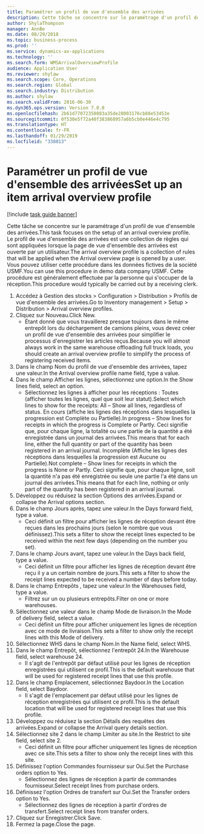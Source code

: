 ```yaml
---
title: Paramétrer un profil de vue d'ensemble des arrivées
description: Cette tâche se concentre sur le paramétrage d'un profil de vue d'ensemble des arrivées.
author: ShylaThompson
manager: AnnBe
ms.date: 08/29/2018
ms.topic: business-process
ms.prod: ''
ms.service: dynamics-ax-applications
ms.technology: ''
ms.search.form: WMSArrivalOverviewProfile
audience: Application User
ms.reviewer: shylaw
ms.search.scope: Core, Operations
ms.search.region: Global
ms.search.industry: Distribution
ms.author: shylaw
ms.search.validFrom: 2016-06-30
ms.dyn365.ops.version: Version 7.0.0
ms.openlocfilehash: 2b61d77072358083a35de28003176cb88e53453e
ms.sourcegitcommit: 0f530e5f72a40f383868957a6b5cb0e446e4c795
ms.translationtype: HT
ms.contentlocale: fr-FR
ms.lasthandoff: 01/29/2019
ms.locfileid: "338013"
---
```

# <a name="set-up-an-item-arrival-overview-profile"></a><span data-ttu-id="fe5d3-103">Paramétrer un profil de vue d'ensemble des arrivées</span><span class="sxs-lookup"><span data-stu-id="fe5d3-103">Set up an item arrival overview profile</span></span>

[!include [task guide banner](../../includes/task-guide-banner.md)]

<span data-ttu-id="fe5d3-104">Cette tâche se concentre sur le paramétrage d'un profil de vue d'ensemble des arrivées.</span><span class="sxs-lookup"><span data-stu-id="fe5d3-104">This task focuses on the setup of an arrival overview profile.</span></span> <span data-ttu-id="fe5d3-105">Le profil de vue d'ensemble des arrivées est une collection de règles qui sont appliquées lorsque la page de vue d'ensemble des arrivées est ouverte par un utilisateur.</span><span class="sxs-lookup"><span data-stu-id="fe5d3-105">The arrival overview profile is a collection of rules that will be applied when the Arrival overview page is opened by a user.</span></span> <span data-ttu-id="fe5d3-106">Vous pouvez utiliser cette procédure dans les données fictives de la société USMF.</span><span class="sxs-lookup"><span data-stu-id="fe5d3-106">You can use this procedure in demo data company USMF.</span></span> <span data-ttu-id="fe5d3-107">Cette procédure est généralement effectuée par la personne qui s'occuper de la réception.</span><span class="sxs-lookup"><span data-stu-id="fe5d3-107">This procedure would typically be carried out by a receiving clerk.</span></span>





1. <span data-ttu-id="fe5d3-108">Accédez à Gestion des stocks > Configuration > Distribution > Profils de vue d'ensemble des arrivées.</span><span class="sxs-lookup"><span data-stu-id="fe5d3-108">Go to Inventory management > Setup > Distribution > Arrival overview profiles.</span></span>
2. <span data-ttu-id="fe5d3-109">Cliquez sur Nouveau.</span><span class="sxs-lookup"><span data-stu-id="fe5d3-109">Click New.</span></span>
    * <span data-ttu-id="fe5d3-110">Étant donné que vous travaillerez presque toujours dans le même entrepôt lors du déchargement de camions pleins, vous devez créer un profil de vue d'ensemble des arrivées pour simplifier le processus d'enregistrer les articles reçus.</span><span class="sxs-lookup"><span data-stu-id="fe5d3-110">Because you will almost always work in the same warehouse offloading full truck loads, you should create an arrival overview profile to simplify the process of registering received items.</span></span>  
3. <span data-ttu-id="fe5d3-111">Dans le champ Nom du profil de vue d'ensemble des arrivées, tapez une valeur.</span><span class="sxs-lookup"><span data-stu-id="fe5d3-111">In the Arrival overview profile name field, type a value.</span></span>
4. <span data-ttu-id="fe5d3-112">Dans le champ Afficher les lignes, sélectionnez une option.</span><span class="sxs-lookup"><span data-stu-id="fe5d3-112">In the Show lines field, select an option.</span></span>
    * <span data-ttu-id="fe5d3-113">Sélectionnez les lignes à afficher pour les réceptions : Toutes (afficher toutes les lignes, quel que soit leur statut).</span><span class="sxs-lookup"><span data-stu-id="fe5d3-113">Select which lines to show for the receipts:   All – Show all lines, regardless of status.</span></span>   <span data-ttu-id="fe5d3-114">En cours (affiche les lignes des réceptions dans lesquelles la progression est Complète ou Partielle).</span><span class="sxs-lookup"><span data-stu-id="fe5d3-114">In progress – Show lines for receipts in which the progress is Complete or Partly.</span></span> <span data-ttu-id="fe5d3-115">Ceci signifie que, pour chaque ligne, la totalité ou une partie de la quantité a été enregistrée dans un journal des arrivées.</span><span class="sxs-lookup"><span data-stu-id="fe5d3-115">This means that for each line, either the full quantity or part of the quantity has been registered in an arrival journal.</span></span>   <span data-ttu-id="fe5d3-116">Incomplète (Affiche les lignes des réceptions dans lesquelles la progression est Aucune ou Partielle).</span><span class="sxs-lookup"><span data-stu-id="fe5d3-116">Not complete – Show lines for receipts in which the progress is None or Partly.</span></span> <span data-ttu-id="fe5d3-117">Ceci signifie que, pour chaque ligne, soit la quantité n'a pas été enregistrée ou seule une partie l'a été dans un journal des arrivées.</span><span class="sxs-lookup"><span data-stu-id="fe5d3-117">This means that for each line, nothing or only part of the quantity has been registered in an arrival journal.</span></span>  
5. <span data-ttu-id="fe5d3-118">Développez ou réduisez la section Options des arrivées.</span><span class="sxs-lookup"><span data-stu-id="fe5d3-118">Expand or collapse the Arrival options section.</span></span>
6. <span data-ttu-id="fe5d3-119">Dans le champ Jours après, tapez une valeur.</span><span class="sxs-lookup"><span data-stu-id="fe5d3-119">In the Days forward field, type a value.</span></span>
    * <span data-ttu-id="fe5d3-120">Ceci définit un filtre pour afficher les lignes de réception devant être reçues dans les prochains jours (selon le nombre que vous définissez).</span><span class="sxs-lookup"><span data-stu-id="fe5d3-120">This sets a filter to show the receipt lines expected to be received within the next few days (depending on the number you set).</span></span>  
7. <span data-ttu-id="fe5d3-121">Dans le champ Jours avant, tapez une valeur.</span><span class="sxs-lookup"><span data-stu-id="fe5d3-121">In the Days back field, type a value.</span></span>
    * <span data-ttu-id="fe5d3-122">Ceci définit un filtre pour afficher les lignes de réception devant être reçu il y a un certain nombre de jours.</span><span class="sxs-lookup"><span data-stu-id="fe5d3-122">This sets a filter to show the receipt lines expected to be received a number of days before today.</span></span>  
8. <span data-ttu-id="fe5d3-123">Dans le champ Entrepôts , tapez une valeur.</span><span class="sxs-lookup"><span data-stu-id="fe5d3-123">In the Warehouses field, type a value.</span></span>
    * <span data-ttu-id="fe5d3-124">Filtrez sur un ou plusieurs entrepôts.</span><span class="sxs-lookup"><span data-stu-id="fe5d3-124">Filter on one or more warehouses.</span></span>  
9. <span data-ttu-id="fe5d3-125">Sélectionnez une valeur dans le champ Mode de livraison.</span><span class="sxs-lookup"><span data-stu-id="fe5d3-125">In the Mode of delivery field, select a value.</span></span>
    * <span data-ttu-id="fe5d3-126">Ceci définit un filtre pour afficher uniquement les lignes de réception avec ce mode de livraison.</span><span class="sxs-lookup"><span data-stu-id="fe5d3-126">This sets a filter to show only the receipt lines with this Mode of delivery.</span></span>  
10. <span data-ttu-id="fe5d3-127">Sélectionnez WHS dans le champ Nom.</span><span class="sxs-lookup"><span data-stu-id="fe5d3-127">In the Name field, select WHS.</span></span>
11. <span data-ttu-id="fe5d3-128">Dans le champ Entrepôt, sélectionnez l'entrepôt 24.</span><span class="sxs-lookup"><span data-stu-id="fe5d3-128">In the Warehouse field, select warehouse 24.</span></span>
    * <span data-ttu-id="fe5d3-129">Il s'agit de l'entrepôt par défaut utilisé pour les lignes de réception enregistrées qui utilisent ce profil.</span><span class="sxs-lookup"><span data-stu-id="fe5d3-129">This is the default warehouse that will be used for registered receipt lines that use this profile.</span></span>  
12. <span data-ttu-id="fe5d3-130">Dans le champ Emplacement, sélectionnez Baydoor.</span><span class="sxs-lookup"><span data-stu-id="fe5d3-130">In the Location field, select Baydoor.</span></span>
    * <span data-ttu-id="fe5d3-131">Il s'agit de l'emplacement par défaut utilisé pour les lignes de réception enregistrées qui utilisent ce profil.</span><span class="sxs-lookup"><span data-stu-id="fe5d3-131">This is the default location that will be used for registered receipt lines that use this profile.</span></span>  
13. <span data-ttu-id="fe5d3-132">Développez ou réduisez la section Détails des requêtes des arrivées.</span><span class="sxs-lookup"><span data-stu-id="fe5d3-132">Expand or collapse the Arrival query details section.</span></span>
14. <span data-ttu-id="fe5d3-133">Sélectionnez site 2 dans le champ Limiter au site.</span><span class="sxs-lookup"><span data-stu-id="fe5d3-133">In the Restrict to site field, select site 2.</span></span>
    * <span data-ttu-id="fe5d3-134">Ceci définit un filtre pour afficher uniquement les lignes de réception avec ce site.</span><span class="sxs-lookup"><span data-stu-id="fe5d3-134">This sets a filter to show only the receipt lines with this site.</span></span>  
15. <span data-ttu-id="fe5d3-135">Définissez l'option Commandes fournisseur sur Oui.</span><span class="sxs-lookup"><span data-stu-id="fe5d3-135">Set the Purchase orders option to Yes.</span></span>
    * <span data-ttu-id="fe5d3-136">Sélectionnez des lignes de réception à partir de commandes fournisseur.</span><span class="sxs-lookup"><span data-stu-id="fe5d3-136">Select receipt lines from purchase orders.</span></span>  
16. <span data-ttu-id="fe5d3-137">Définissez l'option Ordres de transfert sur Oui.</span><span class="sxs-lookup"><span data-stu-id="fe5d3-137">Set the Transfer orders option to Yes.</span></span>
    * <span data-ttu-id="fe5d3-138">Sélectionnez des lignes de réception à partir d'ordres de transfert.</span><span class="sxs-lookup"><span data-stu-id="fe5d3-138">Select receipt lines from transfer orders.</span></span>  
17. <span data-ttu-id="fe5d3-139">Cliquez sur Enregistrer.</span><span class="sxs-lookup"><span data-stu-id="fe5d3-139">Click Save.</span></span>
18. <span data-ttu-id="fe5d3-140">Fermez la page.</span><span class="sxs-lookup"><span data-stu-id="fe5d3-140">Close the page.</span></span>

